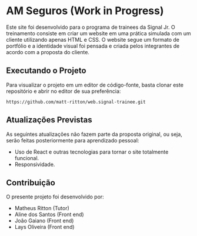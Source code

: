 # AM Seguros (Work in Progress)
Este site foi desenvolvido para o programa de trainees da Signal Jr. O treinamento consiste em criar um website em uma prática simulada com um cliente utilizando
apenas HTML e CSS. O website segue um formato de portfólio e a identidade visual foi pensada e criada pelos integrantes de acordo com a proposta do cliente.

## Executando o Projeto
Para visualizar o projeto em um editor de código-fonte, basta clonar este repositório e abrir no editor de sua preferência:

    https://github.com/matt-ritton/web.signal-trainee.git
    
## Atualizações Previstas
As seguintes atualizações não fazem parte da proposta original, ou seja, serão feitas posteriormente para aprendizado pessoal:
* Uso de React e outras tecnologias para tornar o site totalmente funcional.
* Responsividade.

## Contribuição 
O presente projeto foi desenvolvido por:
* Matheus Ritton (Tutor)
* Aline dos Santos (Front end)
* João Gaiano (Front end)
* Lays Oliveira (Front end)
